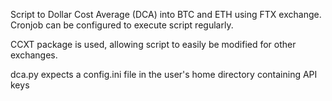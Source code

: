 Script to Dollar Cost Average (DCA) into BTC and ETH using FTX exchange.
Cronjob can be configured to execute script regularly.

CCXT package is used, allowing script to easily be modified for other exchanges.

dca.py expects a config.ini file in the user's home directory containing API keys
